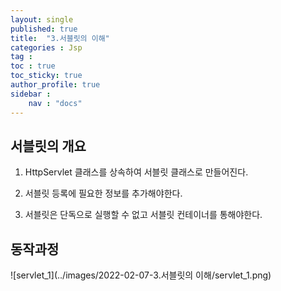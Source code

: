 ```yaml
---
layout: single
published: true
title:  "3.서블릿의 이해"
categories : Jsp
tag : 
toc : true
toc_sticky: true
author_profile: true
sidebar :
    nav : "docs"
---
```




## 서블릿의 개요

1. HttpServlet 클래스를 상속하여 서블릿 클래스로 만들어진다.

2. 서블릿 등록에 필요한 정보를 추가해야한다.

3. 서블릿은 단독으로 실행할 수 없고 서블릿 컨테이너를 통해야한다.



## 동작과정



![servlet_1](../images/2022-02-07-3.서블릿의 이해/servlet_1.png)

